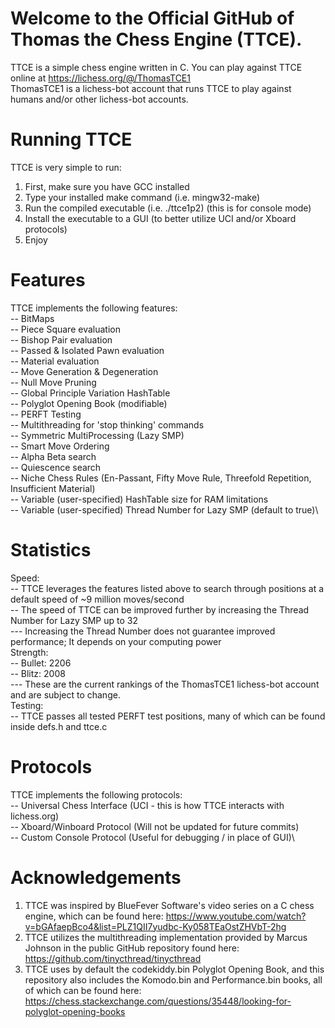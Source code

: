 # Welcome to the Official GitHub of Thomas the Chess Engine (TTCE).
TTCE is a simple chess engine written in C. You can play against TTCE online at https://lichess.org/@/ThomasTCE1 \
ThomasTCE1 is a lichess-bot account that runs TTCE to play against humans and/or other lichess-bot accounts.

# Running TTCE
TTCE is very simple to run:
1. First, make sure you have GCC installed 
2. Type your installed make command (i.e. mingw32-make)
3. Run the compiled executable (i.e. ./ttce1p2) (this is for console mode)
4. Install the executable to a GUI (to better utilize UCI and/or Xboard protocols)
5. Enjoy 

# Features
TTCE implements the following features:\
-- BitMaps\
-- Piece Square evaluation\
-- Bishop Pair evaluation\
-- Passed & Isolated Pawn evaluation\
-- Material evaluation\
-- Move Generation & Degeneration\
-- Null Move Pruning\
-- Global Principle Variation HashTable\
-- Polyglot Opening Book (modifiable)\
-- PERFT Testing\
-- Multithreading for 'stop thinking' commands\
-- Symmetric MultiProcessing (Lazy SMP)\
-- Smart Move Ordering\
-- Alpha Beta search\
-- Quiescence search\
-- Niche Chess Rules (En-Passant, Fifty Move Rule, Threefold Repetition, Insufficient Material)\
-- Variable (user-specified) HashTable size for RAM limitations\
-- Variable (user-specified) Thread Number for Lazy SMP (default to true)\

# Statistics
Speed:\
-- TTCE leverages the features listed above to search through positions at a default speed of ~9 million moves/second \
-- The speed of TTCE can be improved further by increasing the Thread Number for Lazy SMP up to 32 \
--- Increasing the Thread Number does not guarantee improved performance; It depends on your computing power \
Strength:\
-- Bullet: 2206\
-- Blitz: 2008\
--- These are the current rankings of the ThomasTCE1 lichess-bot account and are subject to change.\
Testing:\
-- TTCE passes all tested PERFT test positions, many of which can be found inside defs.h and ttce.c

# Protocols
TTCE implements the following protocols:\
-- Universal Chess Interface (UCI - this is how TTCE interacts with lichess.org)\
-- Xboard/Winboard Protocol (Will not be updated for future commits)\
-- Custom Console Protocol (Useful for debugging / in place of GUI)\

# Acknowledgements
1. TTCE was inspired by BlueFever Software's video series on a C chess engine, which can be found here: https://www.youtube.com/watch?v=bGAfaepBco4&list=PLZ1QII7yudbc-Ky058TEaOstZHVbT-2hg
2. TTCE utilizes the multithreading implementation provided by Marcus Johnson in the public GitHub repository found here: https://github.com/tinycthread/tinycthread
3. TTCE uses by default the codekiddy.bin Polyglot Opening Book, and this repository also includes the Komodo.bin and Performance.bin books, all of which can be found here: https://chess.stackexchange.com/questions/35448/looking-for-polyglot-opening-books




